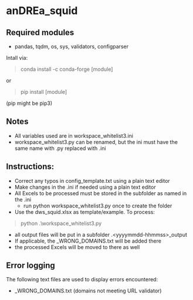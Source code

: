 # anDREa_squid

## Required modules
- pandas, tqdm, os, sys, validators, configparser

Intall via:
> conda install -c conda-forge [module]

or

> pip install [module]

(pip might be pip3)


## Notes
- All variables used are in workspace_whitelist3.ini
- workspace_whitelist3.py can be renamed, but the ini must have the same name with .py replaced with .ini

## Instructions:
- Correct any typos in config_template.txt using a plain text editor
- Make changes in the .ini if needed using a plain text editor
- All Excels to be processed must be stored in the subfolder as named in the .ini
   - run python workspace_whitelist3.py once to create the folder
- Use the dws_squid.xlsx as template/example.  To process:

> python .\workspace_whitelist3.py

- all output files will be put in a subfolder .\<yyyymmdd-hhmmss>_output
- If applicable, the <excel>_WRONG_DOMAINS.txt will be added there
- the processed Excels will be moved to there as well

## Error logging
The following text files are used to display errors encountered:
- <excel>_WRONG_DOMAINS.txt       (domains not meeting URL validator)